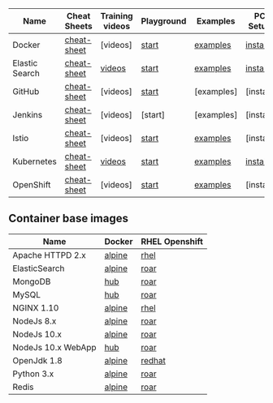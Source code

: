 | Name | Cheat Sheets | Training videos | Playground  | Examples | PC Setup | 
| --- | --- | --- | --- | --- | --- |
| Docker | [cheat-sheet](https://www.docker.com/sites/default/files/Docker_CheatSheet_08.09.2016_0.pdf) | [videos]  | [start](https://www.katacoda.com/courses/docker) | [examples](https://github.com/docker/labs/tree/master/developer-tools)  | [install](https://docs.docker.com/docker-for-mac/install/) |
| Elastic Search | [cheat-sheet](http://elasticsearch-cheatsheet.jolicode.com/) | [videos](https://www.elastic.co/videos) | [start](https://www.katacoda.com/courses/elasticsearch/playground) | [examples](https://github.com/elastic/examples)  | [install](https://www.elastic.co/guide/en/elasticsearch/reference/current/install-elasticsearch.html) |
| GitHub | [cheat-sheet](https://services.github.com/on-demand/downloads/github-git-cheat-sheet.pdf) | [videos] | [start](https://www.katacoda.com/courses/git) | [examples]  | [install] |
| Jenkins | [cheat-sheet](https://jenkins.io/user-handbook.pdf) | [videos] | [start] | [examples]  | [install] | 
| Istio | [cheat-sheet](https://istio.io/docs/reference/commands/istioctl/) | [videos] | [start](https://www.katacoda.com/courses/istio) | [examples](https://github.com/istio/istio/tree/master/samples)  | [install] |
| Kubernetes | [cheat-sheet](https://kubernetes.io/docs/reference/kubectl/cheatsheet/) | [videos](https://learn.openshift.com/servicemesh/) | [start](https://www.katacoda.com/courses/kubernetes) | [examples](https://github.com/kubernetes/examples)  | [install](https://kubernetes.io/docs/tasks/tools/install-kubectl/#install-kubectl-binary-using-curl) |
| OpenShift | [cheat-sheet](http://design.jboss.org/redhatdeveloper/marketing/openshift_cheatsheet/cheatsheet/images/openshift_cheat_sheet_r3v1.pdf) | [videos] | [start](https://learn.openshift.com/introduction/getting-started/) | [examples](https://github.com/RedHatWorkshops/openshiftv3-workshop)  | [install] |

<!--
|  | [cheat-sheet] | [videos] | [start] | [examples] | [install] | 
|  | [cheat-sheet]() | [videos]() | [start]() | [examples]() | [install]() | 
|  | [cheat-sheet]() | [videos]() | [start]() | [examples]() | [install]() | 
|  | [cheat-sheet]() | [videos]() | [start]() | [examples]() | [install]() | 

-->


## Container base images

| Name | Docker | RHEL Openshift |
| --- | --- | --- |
| Apache HTTPD 2.x | [alpine](https://github.com/docker-library/httpd/blob/master/2.4/alpine/Dockerfile) | [rhel](https://access.redhat.com/containers/?tab=images&platform=docker#/registry.access.redhat.com/rhscl/httpd-24-rhel7)  | [examples]()  |
| ElasticSearch | [alpine](https://github.com/docker-library/elasticsearch/blob/master/5/alpine/Dockerfile) | [roar]()  | [examples]()  | 
| MongoDB | [hub]() | [roar]()  | [examples]()  |
| MySQL | [hub]() | [roar]()  | [examples]()  |
| NGINX 1.10 | [alpine](https://github.com/nginxinc/docker-nginx/blob/master/mainline/alpine/Dockerfile) | [rhel](https://access.redhat.com/containers/?tab=images&platform=docker#/registry.access.redhat.com/rhscl/nginx-110-rhel7)  | [examples]()  |
| NodeJs 8.x | [alpine](https://github.com/nodejs/docker-node/blob/master/8/alpine/Dockerfile) | [roar](https://access.redhat.com/containers/?tab=images&platform=docker#/registry.access.redhat.com/rhoar-nodejs/nodejs-8)  | [examples]()  |
| NodeJs 10.x | [alpine](https://github.com/nodejs/docker-node/blob/master/10/alpine/Dockerfile) | [roar](https://access.redhat.com/containers/?tab=images&platform=docker#/registry.access.redhat.com/rhoar-nodejs/nodejs-10)  | [examples]()  |
| NodeJs 10.x WebApp | [hub]() | [roar](https://access.redhat.com/containers/?tab=overview#/registry.access.redhat.com/rhoar-nodejs-tech-preview/rhoar-nodejs-10-webapp)  | [examples]()  |
| OpenJdk 1.8 | [alpine](https://github.com/docker-library/openjdk/blob/master/8/jdk/alpine/Dockerfile) | [redhat](https://access.redhat.com/containers/?tab=images&platform=docker#/registry.access.redhat.com/redhat-openjdk-18/openjdk18-openshift)  | [examples]()  |
| Python 3.x | [alpine](https://github.com/docker-library/python/blob/master/3.7/alpine3.8/Dockerfile) | [roar]()  | [examples]()  |
| Redis | [alpine](https://github.com/docker-library/redis/blob/master/5.0/Dockerfile) | [roar](https://access.redhat.com/containers/?tab=images&platform=docker#/registry.access.redhat.com/rhscl/redis-32-rhel7)  | [examples]() |

<!--
|  | [alpine]() | [roar]() | [examples]() | [aws]() |
|  | [alpine]() | [roar]() | [examples]() | [aws]() |
|  | [alpine]() | [roar]() | [examples]() | [aws]() |
-->
